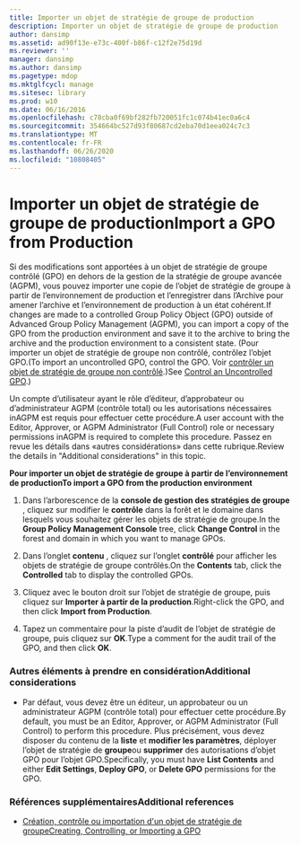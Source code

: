 ```yaml
---
title: Importer un objet de stratégie de groupe de production
description: Importer un objet de stratégie de groupe de production
author: dansimp
ms.assetid: ad90f13e-e73c-400f-b86f-c12f2e75d19d
ms.reviewer: ''
manager: dansimp
ms.author: dansimp
ms.pagetype: mdop
ms.mktglfcycl: manage
ms.sitesec: library
ms.prod: w10
ms.date: 06/16/2016
ms.openlocfilehash: c78cba0f69bf282fb720051fc1c074b41ec0a6c4
ms.sourcegitcommit: 354664bc527d93f80687cd2eba70d1eea024c7c3
ms.translationtype: MT
ms.contentlocale: fr-FR
ms.lasthandoff: 06/26/2020
ms.locfileid: "10808405"
---
```

# <span data-ttu-id="b656b-103">Importer un objet de stratégie de groupe de production</span><span class="sxs-lookup"><span data-stu-id="b656b-103">Import a GPO from Production</span></span>


<span data-ttu-id="b656b-104">Si des modifications sont apportées à un objet de stratégie de groupe contrôlé (GPO) en dehors de la gestion de la stratégie de groupe avancée (AGPM), vous pouvez importer une copie de l’objet de stratégie de groupe à partir de l’environnement de production et l’enregistrer dans l’Archive pour amener l’archive et l’environnement de production à un état cohérent.</span><span class="sxs-lookup"><span data-stu-id="b656b-104">If changes are made to a controlled Group Policy Object (GPO) outside of Advanced Group Policy Management (AGPM), you can import a copy of the GPO from the production environment and save it to the archive to bring the archive and the production environment to a consistent state.</span></span> <span data-ttu-id="b656b-105">(Pour importer un objet de stratégie de groupe non contrôlé, contrôlez l’objet GPO.</span><span class="sxs-lookup"><span data-stu-id="b656b-105">(To import an uncontrolled GPO, control the GPO.</span></span> <span data-ttu-id="b656b-106">Voir [contrôler un objet de stratégie de groupe non contrôlé](control-an-uncontrolled-gpo-agpm30ops.md).)</span><span class="sxs-lookup"><span data-stu-id="b656b-106">See [Control an Uncontrolled GPO](control-an-uncontrolled-gpo-agpm30ops.md).)</span></span>

<span data-ttu-id="b656b-107">Un compte d’utilisateur ayant le rôle d’éditeur, d’approbateur ou d’administrateur AGPM (contrôle total) ou les autorisations nécessaires inAGPM est requis pour effectuer cette procédure.</span><span class="sxs-lookup"><span data-stu-id="b656b-107">A user account with the Editor, Approver, or AGPM Administrator (Full Control) role or necessary permissions inAGPM is required to complete this procedure.</span></span> <span data-ttu-id="b656b-108">Passez en revue les détails dans «autres considérations» dans cette rubrique.</span><span class="sxs-lookup"><span data-stu-id="b656b-108">Review the details in "Additional considerations" in this topic.</span></span>

**<span data-ttu-id="b656b-109">Pour importer un objet de stratégie de groupe à partir de l’environnement de production</span><span class="sxs-lookup"><span data-stu-id="b656b-109">To import a GPO from the production environment</span></span>**

1.  <span data-ttu-id="b656b-110">Dans l’arborescence de la **console de gestion des stratégies de groupe** , cliquez sur modifier le **contrôle** dans la forêt et le domaine dans lesquels vous souhaitez gérer les objets de stratégie de groupe.</span><span class="sxs-lookup"><span data-stu-id="b656b-110">In the **Group Policy Management Console** tree, click **Change Control** in the forest and domain in which you want to manage GPOs.</span></span>

2.  <span data-ttu-id="b656b-111">Dans l’onglet **contenu** , cliquez sur l’onglet **contrôlé** pour afficher les objets de stratégie de groupe contrôlés.</span><span class="sxs-lookup"><span data-stu-id="b656b-111">On the **Contents** tab, click the **Controlled** tab to display the controlled GPOs.</span></span>

3.  <span data-ttu-id="b656b-112">Cliquez avec le bouton droit sur l’objet de stratégie de groupe, puis cliquez sur **Importer à partir de la production**.</span><span class="sxs-lookup"><span data-stu-id="b656b-112">Right-click the GPO, and then click **Import from Production**.</span></span>

4.  <span data-ttu-id="b656b-113">Tapez un commentaire pour la piste d’audit de l’objet de stratégie de groupe, puis cliquez sur **OK**.</span><span class="sxs-lookup"><span data-stu-id="b656b-113">Type a comment for the audit trail of the GPO, and then click **OK**.</span></span>

### <span data-ttu-id="b656b-114">Autres éléments à prendre en considération</span><span class="sxs-lookup"><span data-stu-id="b656b-114">Additional considerations</span></span>

-   <span data-ttu-id="b656b-115">Par défaut, vous devez être un éditeur, un approbateur ou un administrateur AGPM (contrôle total) pour effectuer cette procédure.</span><span class="sxs-lookup"><span data-stu-id="b656b-115">By default, you must be an Editor, Approver, or AGPM Administrator (Full Control) to perform this procedure.</span></span> <span data-ttu-id="b656b-116">Plus précisément, vous devez disposer du contenu de la **liste** et **modifier les paramètres**, déployer l’objet de stratégie de **groupe**ou **supprimer** des autorisations d’objet GPO pour l’objet GPO.</span><span class="sxs-lookup"><span data-stu-id="b656b-116">Specifically, you must have **List Contents** and either **Edit Settings**, **Deploy GPO**, or **Delete GPO** permissions for the GPO.</span></span>

### <span data-ttu-id="b656b-117">Références supplémentaires</span><span class="sxs-lookup"><span data-stu-id="b656b-117">Additional references</span></span>

-   [<span data-ttu-id="b656b-118">Création, contrôle ou importation d'un objet de stratégie de groupe</span><span class="sxs-lookup"><span data-stu-id="b656b-118">Creating, Controlling, or Importing a GPO</span></span>](creating-controlling-or-importing-a-gpo-editor-agpm30ops.md)

 

 





